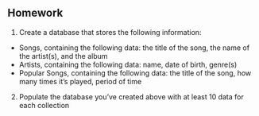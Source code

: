 ## Homework

1. Create a database that stores the following information:

- Songs, containing the following data: the title of the song, the name of the artist(s),
  and the album
- Artists, containing the following data: name, date of birth, genre(s)
- Popular Songs, containing the following data: the title of the song, how many times it’s
  played, period of time

2. Populate the database you’ve created above with at least 10 data for each collection
